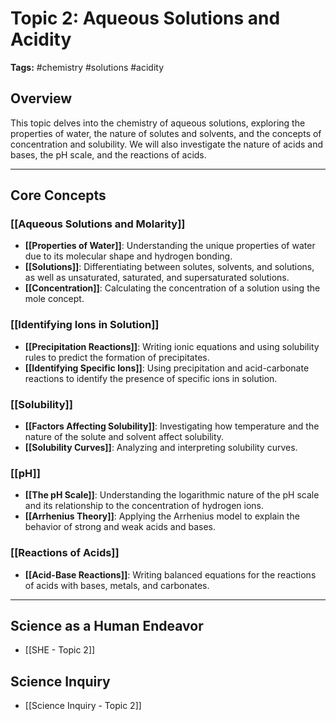 # Topic 2: Aqueous Solutions and Acidity

**Tags:** #chemistry #solutions #acidity

## Overview

This topic delves into the chemistry of aqueous solutions, exploring the properties of water, the nature of solutes and solvents, and the concepts of concentration and solubility. We will also investigate the nature of acids and bases, the pH scale, and the reactions of acids.

---

## Core Concepts

### [[Aqueous Solutions and Molarity]]
- **[[Properties of Water]]**: Understanding the unique properties of water due to its molecular shape and hydrogen bonding.
- **[[Solutions]]**: Differentiating between solutes, solvents, and solutions, as well as unsaturated, saturated, and supersaturated solutions.
- **[[Concentration]]**: Calculating the concentration of a solution using the mole concept.

### [[Identifying Ions in Solution]]
- **[[Precipitation Reactions]]**: Writing ionic equations and using solubility rules to predict the formation of precipitates.
- **[[Identifying Specific Ions]]**: Using precipitation and acid-carbonate reactions to identify the presence of specific ions in solution.

### [[Solubility]]
- **[[Factors Affecting Solubility]]**: Investigating how temperature and the nature of the solute and solvent affect solubility.
- **[[Solubility Curves]]**: Analyzing and interpreting solubility curves.

### [[pH]]
- **[[The pH Scale]]**: Understanding the logarithmic nature of the pH scale and its relationship to the concentration of hydrogen ions.
- **[[Arrhenius Theory]]**: Applying the Arrhenius model to explain the behavior of strong and weak acids and bases.

### [[Reactions of Acids]]
- **[[Acid-Base Reactions]]**: Writing balanced equations for the reactions of acids with bases, metals, and carbonates.

---

## Science as a Human Endeavor

- [[SHE - Topic 2]]

## Science Inquiry

- [[Science Inquiry - Topic 2]]
